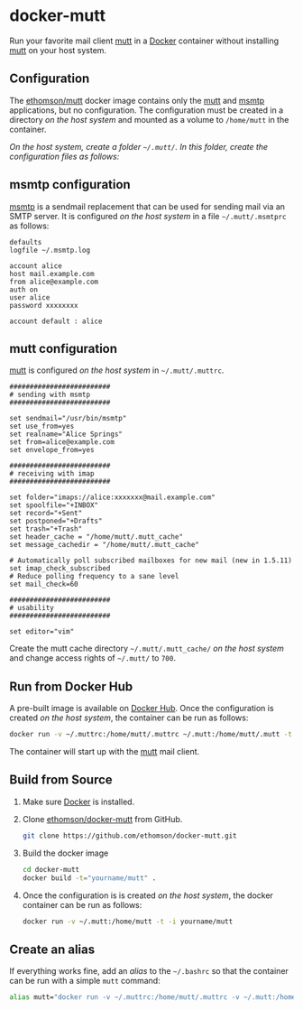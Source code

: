 docker-mutt
===========

Run your favorite mail client [mutt](http://www.mutt.org) in a [Docker](http://docker.io) container without installing [mutt](http://www.mutt.org) on your host system.

Configuration
-------------

The [ethomson/mutt](https://registry.hub.docker.com/u/ethomson/mutt) docker image contains only the [mutt](http://www.mutt.org) and [msmtp](http://msmtp.sourceforge.net/) applications, but no configuration. The configuration must be created in a directory _on the host system_ and mounted as a volume to `/home/mutt` in the container.

*On the host system, create a folder `~/.mutt/`. In this folder, create the configuration files as follows:*

msmtp configuration
-------------------

[msmtp](http://msmtp.sourceforge.net/) is a sendmail replacement that can be used for sending mail via an SMTP server. It is configured _on the host system_ in a file `~/.mutt/.msmtprc` as follows:

```
defaults
logfile ~/.msmtp.log

account alice
host mail.example.com
from alice@example.com
auth on
user alice
password xxxxxxxx

account default : alice
```

mutt configuration
------------------

[mutt](http://www.mutt.org) is configured _on the host system_ in `~/.mutt/.muttrc`. 

```
#########################
# sending with msmtp
#########################

set sendmail="/usr/bin/msmtp"
set use_from=yes
set realname="Alice Springs"
set from=alice@example.com
set envelope_from=yes

#########################
# receiving with imap
#########################

set folder="imaps://alice:xxxxxxx@mail.example.com"
set spoolfile="+INBOX"
set record="+Sent"
set postponed="+Drafts"
set trash="+Trash"
set header_cache = "/home/mutt/.mutt_cache"
set message_cachedir = "/home/mutt/.mutt_cache"

# Automatically poll subscribed mailboxes for new mail (new in 1.5.11)
set imap_check_subscribed
# Reduce polling frequency to a sane level
set mail_check=60

#########################
# usability
#########################

set editor="vim"
```

Create the mutt cache directory `~/.mutt/.mutt_cache/` _on the host system_ and change access rights of `~/.mutt/` to `700`.

Run from Docker Hub
-------------------

A pre-built image is available on [Docker Hub](https://registry.hub.docker.com/u/ethomson/mutt). Once the configuration is created _on the host system_, the container can be run as follows:

```bash
docker run -v ~/.muttrc:/home/mutt/.muttrc ~/.mutt:/home/mutt/.mutt -t -i ethomson/mutt
```

The container will start up with the [mutt](http://www.mutt.org) mail client.

Build from Source
-----------------

1. Make sure [Docker](https://www.docker.com) is installed.
2. Clone [ethomson/docker-mutt](https://github.com/ethomson/docker-mutt) from GitHub.
   
   ```bash
   git clone https://github.com/ethomson/docker-mutt.git
   ```
3. Build the docker image
   
   ```bash
   cd docker-mutt
   docker build -t="yourname/mutt" .
   ```
   
4. Once the configuration is is created _on the host system_, the docker container can be run as follows:
   
   ```bash
   docker run -v ~/.mutt:/home/mutt -t -i yourname/mutt
   ```

Create an alias
---------------

If everything works fine, add an _alias_ to the `~/.bashrc` so that the container can be run with a simple `mutt` command:

```bash
alias mutt="docker run -v ~/.muttrc:/home/mutt/.muttrc -v ~/.mutt:/home/mutt/.mutt -t -i ethomson/mutt"
```
